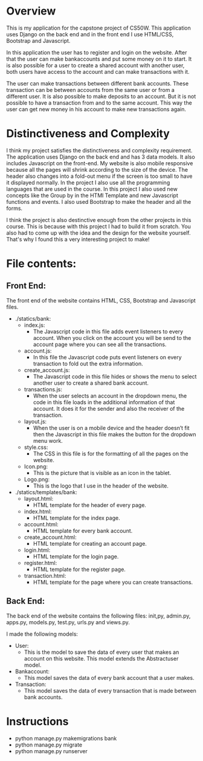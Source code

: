 # Overview

This is my application for the capstone project of CS50W. This application uses Django on the back end and in the front end I use HTML/CSS, Bootstrap and Javascript. 

In this application the user has to register and login on the website. After that the user can make bankaccounts and put some money on it to start. It is also possible for a user to create a shared account with another user, both users have access to the account and can make transactions with it.

The user can make transactions between different bank accounts. These transaction can be between accounts from the same user or from a different user. It is also possible to make deposits to an account. But it is not possible to have a transaction from and to the same account. This way the user can get new money in his account to make new transactions again.

# Distinctiveness and Complexity

I think my project satisfies the distinctiveness and complexity requirement. The application uses Django on the back end and has 3 data models. It also includes Javascript on the front-end. My website is also mobile responsive because all the pages will shrink according to the size of the device. The header also changes into a fold-out menu if the screen is too small to have it displayed normally. In the project I also use all the programming languages that are used in the course. In this project I also used new concepts like the Group by in the HTMl Template and new Javascript functions and events. I also used Bootstrap to make the header and all the forms.

I think the project is also destinctive enough from the other projects in this course. This is because with this project I had to build it from scratch. You also had to come up with the idea and the design for the website yourself. That's why I found this a very interesting project to make!

# File contents:

## Front End:

The front end of the website contains HTML, CSS, Bootstrap and Javascript files.
- ./statics/bank:
    - index.js:
        - The Javascript code in this file adds event listeners to every account. When you click on the account you will be send to the account page where you can see all the transactions.
    - account.js:
        - In this file the Javascript code puts event listeners on every transaction to fold out the extra information.
    - create_account.js:
        - The Javascript code in this file hides or shows the menu to select another user to create a shared bank account.
    - transactions.js:
        - When the user selects an account in the dropdown menu, the code in this file loads in the additional information of that account. It does it for the sender and also the receiver of the transaction.
    - layout.js:
        - When the user is on a mobile device and the header doesn’t fit then the Javascript in this file makes the button for the dropdown menu work.
    - style.css:
        - The CSS in this file is for the formatting of all the pages on the website.
    - Icon.png:
        - This is the picture that is visible as an icon in the tablet.
    - Logo.png:
        - This is the logo that I use in the header of the website.
- ./statics/templates/bank:
    - layout.html:
        - HTML template for the header of every page.
    - index.html:
        - HTML template for the index page.
    - account.html:
        - HTML template for every bank account.
    - create_account.html:
        - HTML template for creating an account page.
    - login.html:
        - HTML template for the login page.
    - register.html:
        - HTML template for the register page.
    - transaction.html:
        - HTML template for the page where you can create transactions.

## Back End:

The back end of the website contains the following files:  init,py, admin.py, apps.py, models.py, test.py, urls.py and views.py.

I made the following models:
- User:
    - This is the model to save the data of every user that makes an account on this website. This model extends the Abstractuser model.
- Bankaccount:
    - This model saves the data of every bank account that a user makes.
- Transaction:
    - This model saves the data of every transaction that is made between bank accounts.

# Instructions

- python manage.py makemigrations bank
- python manage.py migrate
- python manage.py runserver